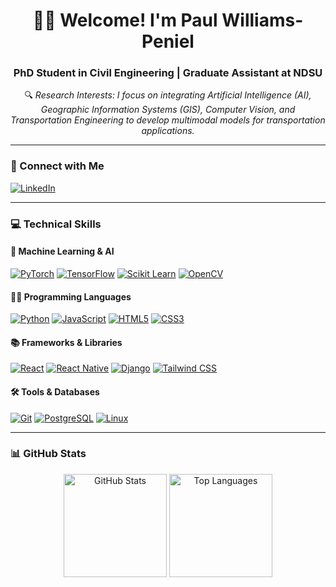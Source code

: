 <h1 align="center">👋🏽 Welcome! I'm Paul Williams-Peniel </h1>
<h3 align="center">PhD Student in Civil Engineering | Graduate Assistant at NDSU</h3>

<p align="center">
  🔍 <em>Research Interests: I focus on integrating Artificial Intelligence (AI), Geographic Information Systems (GIS), Computer Vision, and Transportation Engineering to develop multimodal models for transportation applications.</em>  
</p>

---

### 🔗 Connect with Me
<p>
  <a href="https://linkedin.com/in/pwilliamspeniel/" target="_blank">
    <img src="https://img.shields.io/badge/LinkedIn-%230077B5.svg?style=for-the-badge&logo=linkedin&logoColor=white" alt="LinkedIn"/>
  </a>
</p>

---

### 💻 Technical Skills

#### 🧠 Machine Learning & AI  
<p>
  <a href="https://pytorch.org/" target="_blank"><img src="https://img.shields.io/badge/PyTorch-%23EE4C2C.svg?style=for-the-badge&logo=pytorch&logoColor=white" alt="PyTorch" /></a>
  <a href="https://www.tensorflow.org" target="_blank"><img src="https://img.shields.io/badge/TensorFlow-%23FF6F00.svg?style=for-the-badge&logo=tensorflow&logoColor=white" alt="TensorFlow" /></a>
  <a href="https://scikit-learn.org/" target="_blank"><img src="https://img.shields.io/badge/Scikit_Learn-%23F7931E.svg?style=for-the-badge&logo=scikit-learn&logoColor=white" alt="Scikit Learn" /></a>
  <a href="https://opencv.org/" target="_blank"><img src="https://img.shields.io/badge/OpenCV-%235C3EE8.svg?style=for-the-badge&logo=opencv&logoColor=white" alt="OpenCV" /></a>
</p>

#### 👨‍💻 Programming Languages  
<p>
  <a href="https://www.python.org" target="_blank"><img src="https://img.shields.io/badge/Python-%2314354C.svg?style=for-the-badge&logo=python&logoColor=white" alt="Python" /></a>
  <a href="https://developer.mozilla.org/en-US/docs/Web/JavaScript" target="_blank"><img src="https://img.shields.io/badge/JavaScript-%23F7DF1E.svg?style=for-the-badge&logo=javascript&logoColor=black" alt="JavaScript" /></a>
  <a href="https://www.w3.org/html/" target="_blank"><img src="https://img.shields.io/badge/HTML5-%23E34F26.svg?style=for-the-badge&logo=html5&logoColor=white" alt="HTML5" /></a>
  <a href="https://www.w3schools.com/css/" target="_blank"><img src="https://img.shields.io/badge/CSS3-%231572B6.svg?style=for-the-badge&logo=css3&logoColor=white" alt="CSS3" /></a>
</p>

#### 📚 Frameworks & Libraries  
<p>
  <a href="https://reactjs.org/" target="_blank"><img src="https://img.shields.io/badge/React-%2361DAFB.svg?style=for-the-badge&logo=react&logoColor=black" alt="React" /></a>
  <a href="https://reactnative.dev/" target="_blank"><img src="https://img.shields.io/badge/React_Native-%2361DAFB.svg?style=for-the-badge&logo=react&logoColor=black" alt="React Native" /></a>
  <a href="https://www.djangoproject.com/" target="_blank"><img src="https://img.shields.io/badge/Django-%23092E20.svg?style=for-the-badge&logo=django&logoColor=white" alt="Django" /></a>
  <a href="https://tailwindcss.com/" target="_blank"><img src="https://img.shields.io/badge/Tailwind_CSS-%2338B2AC.svg?style=for-the-badge&logo=tailwind-css&logoColor=white" alt="Tailwind CSS" /></a>
</p>

#### 🛠️ Tools & Databases  
<p>
  <a href="https://git-scm.com/" target="_blank"><img src="https://img.shields.io/badge/Git-%23F05033.svg?style=for-the-badge&logo=git&logoColor=white" alt="Git" /></a>
  <a href="https://www.postgresql.org" target="_blank"><img src="https://img.shields.io/badge/PostgreSQL-%23336791.svg?style=for-the-badge&logo=postgresql&logoColor=white" alt="PostgreSQL" /></a>
  <a href="https://www.linux.org/" target="_blank"><img src="https://img.shields.io/badge/Linux-%23FCC624.svg?style=for-the-badge&logo=linux&logoColor=black" alt="Linux" /></a>
</p>

---

### 📊 GitHub Stats  
<div align="center">
  <img src="https://github-readme-stats.vercel.app/api?username=pwilliamspeniel&show_icons=true&locale=en&theme=radical" alt="GitHub Stats" height="165" />
  <img src="https://github-readme-stats.vercel.app/api/top-langs?username=pwilliamspeniel&show_icons=true&locale=en&layout=compact&theme=radical" alt="Top Languages" height="165" />
</div>

